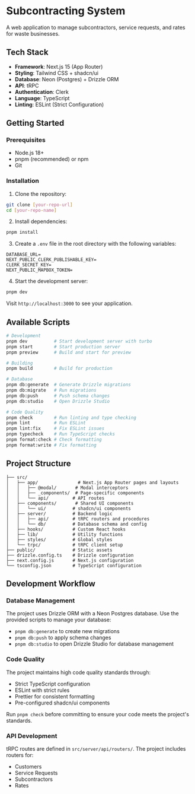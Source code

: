# Subcontracting System

A web application to manage subcontractors, service requests, and rates for waste businesses.

## Tech Stack

- **Framework**: Next.js 15 (App Router)
- **Styling**: Tailwind CSS + shadcn/ui
- **Database**: Neon (Postgres) + Drizzle ORM
- **API**: tRPC
- **Authentication**: Clerk
- **Language**: TypeScript
- **Linting**: ESLint (Strict Configuration)

## Getting Started

### Prerequisites

- Node.js 18+
- pnpm (recommended) or npm
- Git

### Installation

1. Clone the repository:

```bash
git clone [your-repo-url]
cd [your-repo-name]
```

2. Install dependencies:

```bash
pnpm install
```

3. Create a `.env` file in the root directory with the following variables:

```env
DATABASE_URL=
NEXT_PUBLIC_CLERK_PUBLISHABLE_KEY=
CLERK_SECRET_KEY=
NEXT_PUBLIC_MAPBOX_TOKEN=
```

4. Start the development server:

```bash
pnpm dev
```

Visit `http://localhost:3000` to see your application.

## Available Scripts

```bash
# Development
pnpm dev          # Start development server with turbo
pnpm start        # Start production server
pnpm preview      # Build and start for preview

# Building
pnpm build        # Build for production

# Database
pnpm db:generate  # Generate Drizzle migrations
pnpm db:migrate   # Run migrations
pnpm db:push      # Push schema changes
pnpm db:studio    # Open Drizzle Studio

# Code Quality
pnpm check        # Run linting and type checking
pnpm lint         # Run ESLint
pnpm lint:fix     # Fix ESLint issues
pnpm typecheck    # Run TypeScript checks
pnpm format:check # Check formatting
pnpm format:write # Fix formatting
```

## Project Structure

```
├── src/
│   ├── app/               # Next.js App Router pages and layouts
│   │   ├── @modal/       # Modal interceptors
│   │   ├── _components/  # Page-specific components
│   │   └── api/         # API routes
│   ├── components/       # Shared UI components
│   │   └── ui/          # shadcn/ui components
│   ├── server/          # Backend logic
│   │   ├── api/         # tRPC routers and procedures
│   │   └── db/          # Database schema and config
│   ├── hooks/           # Custom React hooks
│   ├── lib/             # Utility functions
│   ├── styles/          # Global styles
│   └── trpc/            # tRPC client setup
├── public/              # Static assets
├── drizzle.config.ts    # Drizzle configuration
├── next.config.js       # Next.js configuration
└── tsconfig.json        # TypeScript configuration
```

## Development Workflow

### Database Management

The project uses Drizzle ORM with a Neon Postgres database. Use the provided scripts to manage your database:

- `pnpm db:generate` to create new migrations
- `pnpm db:push` to apply schema changes
- `pnpm db:studio` to open Drizzle Studio for database management

### Code Quality

The project maintains high code quality standards through:

- Strict TypeScript configuration
- ESLint with strict rules
- Prettier for consistent formatting
- Pre-configured shadcn/ui components

Run `pnpm check` before committing to ensure your code meets the project's standards.

### API Development

tRPC routes are defined in `src/server/api/routers/`. The project includes routers for:

- Customers
- Service Requests
- Subcontractors
- Rates
